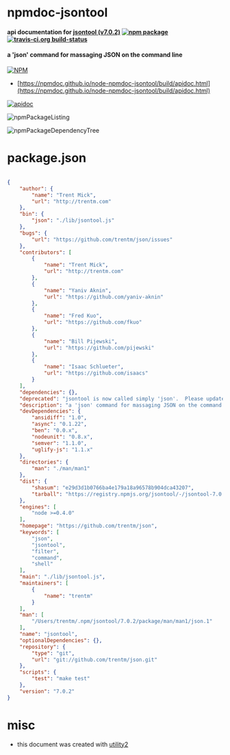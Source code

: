 # npmdoc-jsontool

#### api documentation for  [jsontool (v7.0.2)](https://github.com/trentm/json)  [![npm package](https://img.shields.io/npm/v/npmdoc-jsontool.svg?style=flat-square)](https://www.npmjs.org/package/npmdoc-jsontool) [![travis-ci.org build-status](https://api.travis-ci.org/npmdoc/node-npmdoc-jsontool.svg)](https://travis-ci.org/npmdoc/node-npmdoc-jsontool)

#### a 'json' command for massaging JSON on the command line

[![NPM](https://nodei.co/npm/jsontool.png?downloads=true&downloadRank=true&stars=true)](https://www.npmjs.com/package/jsontool)

- [https://npmdoc.github.io/node-npmdoc-jsontool/build/apidoc.html](https://npmdoc.github.io/node-npmdoc-jsontool/build/apidoc.html)

[![apidoc](https://npmdoc.github.io/node-npmdoc-jsontool/build/screenCapture.buildCi.browser.%252Ftmp%252Fbuild%252Fapidoc.html.png)](https://npmdoc.github.io/node-npmdoc-jsontool/build/apidoc.html)

![npmPackageListing](https://npmdoc.github.io/node-npmdoc-jsontool/build/screenCapture.npmPackageListing.svg)

![npmPackageDependencyTree](https://npmdoc.github.io/node-npmdoc-jsontool/build/screenCapture.npmPackageDependencyTree.svg)



# package.json

```json

{
    "author": {
        "name": "Trent Mick",
        "url": "http://trentm.com"
    },
    "bin": {
        "json": "./lib/jsontool.js"
    },
    "bugs": {
        "url": "https://github.com/trentm/json/issues"
    },
    "contributors": [
        {
            "name": "Trent Mick",
            "url": "http://trentm.com"
        },
        {
            "name": "Yaniv Aknin",
            "url": "https://github.com/yaniv-aknin"
        },
        {
            "name": "Fred Kuo",
            "url": "https://github.com/fkuo"
        },
        {
            "name": "Bill Pijewski",
            "url": "https://github.com/pijewski"
        },
        {
            "name": "Isaac Schlueter",
            "url": "https://github.com/isaacs"
        }
    ],
    "dependencies": {},
    "deprecated": "jsontool is now called simply 'json'.  Please update your dependencies.",
    "description": "a 'json' command for massaging JSON on the command line",
    "devDependencies": {
        "ansidiff": "1.0",
        "async": "0.1.22",
        "ben": "0.0.x",
        "nodeunit": "0.8.x",
        "semver": "1.1.0",
        "uglify-js": "1.1.x"
    },
    "directories": {
        "man": "./man/man1"
    },
    "dist": {
        "shasum": "e29d3d1b0766ba4e179a18a96578b904dca43207",
        "tarball": "https://registry.npmjs.org/jsontool/-/jsontool-7.0.2.tgz"
    },
    "engines": [
        "node >=0.4.0"
    ],
    "homepage": "https://github.com/trentm/json",
    "keywords": [
        "json",
        "jsontool",
        "filter",
        "command",
        "shell"
    ],
    "main": "./lib/jsontool.js",
    "maintainers": [
        {
            "name": "trentm"
        }
    ],
    "man": [
        "/Users/trentm/.npm/jsontool/7.0.2/package/man/man1/json.1"
    ],
    "name": "jsontool",
    "optionalDependencies": {},
    "repository": {
        "type": "git",
        "url": "git://github.com/trentm/json.git"
    },
    "scripts": {
        "test": "make test"
    },
    "version": "7.0.2"
}
```



# misc
- this document was created with [utility2](https://github.com/kaizhu256/node-utility2)

